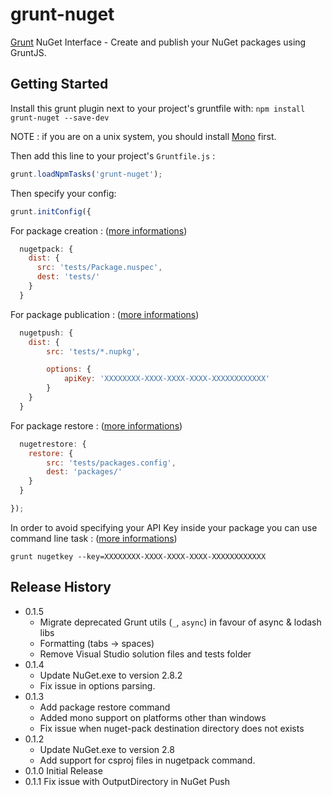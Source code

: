 # grunt-nuget

[Grunt][grunt] NuGet Interface - Create and publish your NuGet packages using GruntJS.

## Getting Started

Install this grunt plugin next to your project's gruntfile with: `npm install grunt-nuget --save-dev`

NOTE : if you are on a unix system, you should install [Mono][mono] first.

Then add this line to your project's `Gruntfile.js` :

```javascript
grunt.loadNpmTasks('grunt-nuget');
```

Then specify your config:

```javascript
grunt.initConfig({
```

For package creation : ([more informations][pack-options])

```javascript
  nugetpack: {
    dist: {
      src: 'tests/Package.nuspec',
      dest: 'tests/'
    }
  }
```

For package publication : ([more informations][push-options])

```javascript
  nugetpush: {
  	dist: {
  		src: 'tests/*.nupkg',

  		options: {
  			apiKey: 'XXXXXXXX-XXXX-XXXX-XXXX-XXXXXXXXXXXX'
  		}
  	}
  }
```

For package restore : ([more informations][restore-options])

```javascript
  nugetrestore: {
  	restore: {
  		src: 'tests/packages.config',
  		dest: 'packages/'
  	}
  }
```

```javascript
});
```

In order to avoid specifying your API Key inside your package you can use command line task : ([more informations][key-options])

```
grunt nugetkey --key=XXXXXXXX-XXXX-XXXX-XXXX-XXXXXXXXXXXX
```

[grunt]: https://github.com/gruntjs/grunt
[mono]: http://www.go-mono.com/mono-downloads/download.html
[pack-options]: https://github.com/spatools/grunt-nuget/wiki/Pack-Options
[push-options]: https://github.com/spatools/grunt-nuget/wiki/Push-Options
[restore-options]: https://github.com/spatools/grunt-nuget/wiki/Restore-Options
[key-options]: https://github.com/spatools/grunt-nuget/wiki/Key-Options

## Release History

* 0.1.5
  * Migrate deprecated Grunt utils (`_`, `async`) in favour of async & lodash libs
  * Formatting (tabs -> spaces)
  * Remove Visual Studio solution files and tests folder
* 0.1.4
    * Update NuGet.exe to version 2.8.2
    * Fix issue in options parsing.
* 0.1.3
  * Add package restore command
  * Added mono support on platforms other than windows
  * Fix issue when nuget-pack destination directory does not exists
* 0.1.2
    * Update NuGet.exe to version 2.8
    * Add support for csproj files in nugetpack command.
* 0.1.0 Initial Release
* 0.1.1 Fix issue with OutputDirectory in NuGet Push